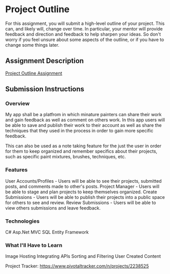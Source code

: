# Project Outline
For this assignment, you will submit a high-level outline of your project. This can, and likely will, change over time. In particular, your mentor will provide feedback and direction and feedback to help sharpen your ideas. So don't worry if you feel unsure about some aspects of the outline, or if you have to change some things later.

## Assignment Description
[Project Outline Assignment](https://education.launchcode.org/liftoff/assignments/project-outline/)

## Submission Instructions

### Overview
My app shall be a platfrom in which minature painters can share their work and gain feedback as well 
as comment on others work. In this app users will be able to save and publish their work to their account
as well as share the techniques that they used in the process in order to gain more specific feedback.

This can also be used as a note taking feature for the just the user in order for them to keep organized
and remember specifics about their projects, such as specific paint mixtures, brushes, techniques, etc.

### Features
User Accounts/Profiles - Users will be able to see their projects, submitted posts, and comments made to other's posts.
Project Manager - Users will be able to stage and plan projects to keep themselves organized.
Create Submissions - Users will be able to publish their projects into a public space for others to see and review.
Review Submissions - Users will be able to view others submissions and leave feedback.


### Technologies
C#
Asp.Net MVC
SQL
Entity Framework

### What I'll Have to Learn
Image Hosting
Integrating APIs
Sorting and Filtering User Created Content

Project Tracker: https://www.pivotaltracker.com/n/projects/2238525
